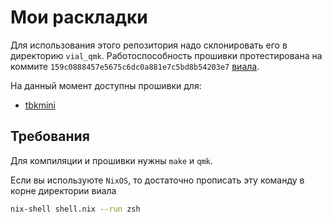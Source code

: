 # Мои раскладки

Для использования этого репозитория надо склонировать его в директорию `vial_qmk`. Работоспособность прошивки протестирована на коммите `159c0888457e5675c6dc0a881e7c5bd8b54203e7` [виала](https://github.com/vial-kb/vial-qmk/commit/159c0888457e5675c6dc0a881e7c5bd8b54203e7).

На данный момент доступны прошивки для:
- [tbkmini](./bastardkb/tbkmini/readme.md)


## Требования

Для компиляции и прошивки нужны `make` и `qmk`. 

Если вы используюте `NixOS`, то достаточно прописать эту команду в корне директории виала
```sh
nix-shell shell.nix --run zsh
```
